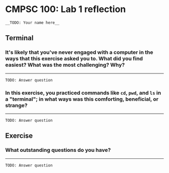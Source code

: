# CMPSC 100: Lab 1 reflection

`__TODO: Your name here__`

## Terminal

### It's likely that you've never engaged with a computer in the ways that this exercise asked you to. What did you find easiest? What was the most challenging? Why?

---

`TODO: Answer question`

### In this exercise, you practiced commands like `cd`, `pwd`, and `ls` in a "terminal"; in what ways was this comforting, beneficial, or strange?

---

`TODO: Answer question`

## Exercise

### What outstanding questions do you have?

---

`TODO: Answer question`